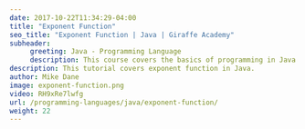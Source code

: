 ```yaml
---
date: 2017-10-22T11:34:29-04:00
title: "Exponent Function"
seo_title: "Exponent Function | Java | Giraffe Academy"
subheader:
     greeting: Java - Programming Language
     description: This course covers the basics of programming in Java. Work your way through the videos and we'll teach you everything you need to know to start your programming journey!
description: This tutorial covers exponent function in Java.
author: Mike Dane
image: exponent-function.png
video: RH9xRe7lwfg
url: /programming-languages/java/exponent-function/
weight: 22
---
```

